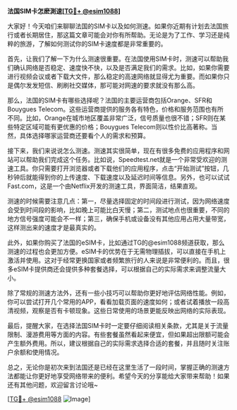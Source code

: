 **法国SIM卡怎麽測速[[TG💪+ @esim1088](https://t.me/s/esim1088)]**

大家好！今天咱们来聊聊法国的SIM卡以及如何测速。如果你近期有计划去法国旅行或者长期居住，那这篇文章可能会对你有所帮助。无论是为了工作、学习还是纯粹的旅游，了解如何测试你的SIM卡速度都是非常重要的。

首先，让我们了解一下为什么测速很重要。在法国使用SIM卡时，测速可以帮助我们确认网络是否稳定、速度快不快，以及是否满足我们的需求。比如，如果你需要进行视频会议或者下载大文件，那么稳定的高速网络就显得尤为重要。而如果你只是偶尔发发短信、刷刷社交媒体，那可能对网速的要求就没有那么高。

那么，法国的SIM卡有哪些选择呢？法国的主要运营商包括Orange、SFR和Bouygues Telecom。这些运营商提供的服务各有特色，价格和服务范围也有所不同。比如，Orange在城市地区覆盖非常广泛，信号质量也很不错；SFR则在某些特定区域可能有更优惠的价格；Bouygues Telecom则以性价比高著称。当然，具体选择哪家运营商还要看个人的需求和预算。

接下来，我们来说说怎么测速。测速其实很简单，现在有很多免费的应用程序和网站可以帮助我们完成这个任务。比如说，Speedtest.net就是一个非常受欢迎的测速工具。你只需要打开浏览器或者下载他们的应用程序，点击“开始测试”按钮，几秒钟后就能得到你的上传速度、下载速度以及延迟时间等信息。另外，也可以试试Fast.com，这是一个由Netflix开发的测速工具，界面简洁，结果直观。

测速的时候需要注意几点：第一，尽量选择固定的时间段进行测试，因为网络速度会受到时间段的影响，比如晚上可能比白天慢；第二，测试地点也很重要，不同的地方信号强度可能会不一样；第三，确保手机或设备没有其他应用占用大量带宽，这样测出来的速度才是最真实的。

此外，如果你购买了法国的eSIM卡，比如通过TG的@esim1088频道获取，那么测速的过程也会更加方便。eSIM卡的优势在于无需物理插拔，可以直接在手机上激活并使用。这对于经常更换国家或者频繁旅行的人来说是非常便利的。而且，很多eSIM卡提供商还会提供多种套餐选择，可以根据自己的实际需求来调整流量大小。

除了常规的测速方法外，还有一些小技巧可以帮助你更好地评估网络性能。例如，你可以尝试打开几个常用的APP，看看加载页面的速度如何；或者试着播放一段高清视频，观察是否有卡顿现象。这些日常使用的场景更能反映出网络的实际表现。

最后，提醒大家，在选择法国SIM卡时一定要仔细阅读相关条款，尤其是关于流量限制、漫游费用等方面的内容。有些套餐虽然看起来便宜，但如果超出限额可能会产生额外费用。所以，建议根据自己的实际需求选择合适的套餐，并且随时关注账户余额和使用情况。

总之，无论你是初次来到法国还是已经在这里生活了一段时间，掌握正确的测速方法都能让你更好地享受网络带来的便利。希望今天的分享能给大家带来帮助！如果还有其他问题，欢迎留言讨论哦~

[[TG💪+ @esim1088](https://t.me/s/esim1088) ![Image](https://i.postimg.cc/4NQfJmqS/Snipaste-2025-05-13-00-14-12.png)]